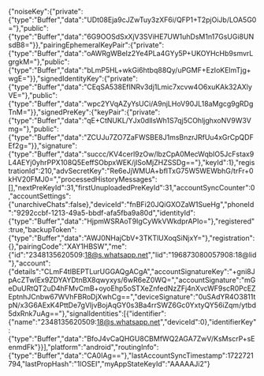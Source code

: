 {"noiseKey":{"private":{"type":"Buffer","data":"UDt08Eja9cJZwTuy3zXF6i/QFP1+T2pjOiJb/LOA5G0="},"public":{"type":"Buffer","data":"6G9OOSdSxXjV3SViHE7UW1uhDsM1n17GsUGi8UNsdB8="}},"pairingEphemeralKeyPair":{"private":{"type":"Buffer","data":"oAWRgWBeIz2Ye4PLa4GYy5P+UKOYHcHb9smvrLgrgkM="},"public":{"type":"Buffer","data":"bLmP5HL+wkGi6htbq88Qy/uPGMF+EzIoKElmTjg+wgE="}},"signedIdentityKey":{"private":{"type":"Buffer","data":"CEqSA538EfINRv3dj1Lmic7xcvw4O6xuKAk32AXlyVE="},"public":{"type":"Buffer","data":"wpc2YVqAZyYsUCi/A9njLHoV90JL18aMgcg9gRDgTnM="}},"signedPreKey":{"keyPair":{"private":{"type":"Buffer","data":"qE+CtNUKL/YJx0dlIsWh1S7qj5COhljghxoNV9W3Vmg="},"public":{"type":"Buffer","data":"ZCUJu7ZO7ZaFWSBE8J1msBnzrJRfUu4xGrCpQDFEf2g="}},"signature":{"type":"Buffer","data":"succc/KV4cerl9zOw/lbzCpA0MecWqbIO5JcFstax9L4AEYj0yhrPPX108Q5EeffSObpxWEK/jlSoMjZHZSSDg=="},"keyId":1},"registrationId":210,"advSecretKey":"Re6eJjWMUA+bfITxG75W5WEWbhG/trFr+0kHV20FMJ0=","processedHistoryMessages":[],"nextPreKeyId":31,"firstUnuploadedPreKeyId":31,"accountSyncCounter":0,"accountSettings":{"unarchiveChats":false},"deviceId":"fnBFi20JQiGXOZaW1SueHg","phoneId":"9292ccbf-1213-49a5-bbdf-afa5fba9a80d","identityId":{"type":"Buffer","data":"HjpmWSRAoT9IgCyWkVWkdprAPIo="},"registered":true,"backupToken":{"type":"Buffer","data":"AWJ0NHajCbV+3TKTlUXoqSiNjxY="},"registration":{},"pairingCode":"XAY1HBSW","me":{"id":"2348135620509:18@s.whatsapp.net","lid":"196873080057908:18@lid"},"account":{"details":"CLmF4tIBEPTLurUGGAQgACgA","accountSignatureKey":"+gni8JpAcZTwIEx9ZDYAYDtnBX8qwyxys/6wR6eZ0WQ=","accountSignature":"mGeDuURtQT2uD4hFMvCmB+oyoEhp5oSTXeZnfedNzZFj4nXvcWF9scR0PcEZEptnhJCnbw67WVhFBRoDjXwhCg==","deviceSignature":"0uSAdYR4O3811tpN/x3G6AExK4PttDe7gVIjvBojAqGY0s3Ba4rrSWZ6Gc0YxtyQY56iZqm/ytbd5dxRnk7uAg=="},"signalIdentities":[{"identifier":{"name":"2348135620509:18@s.whatsapp.net","deviceId":0},"identifierKey":{"type":"Buffer","data":"BfoJ4vCaQHGU8CBMfWQ2AGA7ZwV/KsMscrP+sEenmdFk"}}],"platform":"android","routingInfo":{"type":"Buffer","data":"CA0IAg=="},"lastAccountSyncTimestamp":1722721794,"lastPropHash":"1lOSEI","myAppStateKeyId":"AAAAAJi2"}
